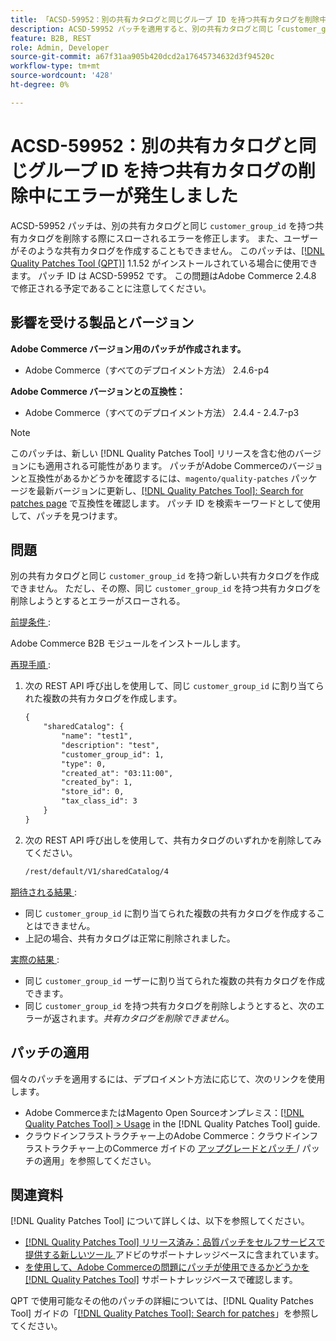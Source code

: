 ```yaml
---
title: 「ACSD-59952：別の共有カタログと同じグループ ID を持つ共有カタログを削除中にエラーが発生する」
description: ACSD-59952 パッチを適用すると、別の共有カタログと同じ「customer_group_id」を持つ共有カタログを削除するとエラーがスローされるAdobe Commerceの問題を修正できます。
feature: B2B, REST
role: Admin, Developer
source-git-commit: a67f31aa905b420dcd2a17645734632d3f94520c
workflow-type: tm+mt
source-wordcount: '428'
ht-degree: 0%

---
```



# ACSD-59952：別の共有カタログと同じグループ ID を持つ共有カタログの削除中にエラーが発生しました

ACSD-59952 パッチは、別の共有カタログと同じ `customer_group_id` を持つ共有カタログを削除する際にスローされるエラーを修正します。 また、ユーザーがそのような共有カタログを作成することもできません。 このパッチは、[[!DNL Quality Patches Tool (QPT)]](https://experienceleague.adobe.com/en/docs/commerce-knowledge-base/kb/announcements/commerce-announcements/magento-quality-patches-released-new-tool-to-self-serve-quality-patches) 1.1.52 がインストールされている場合に使用できます。 パッチ ID は ACSD-59952 です。 この問題はAdobe Commerce 2.4.8 で修正される予定であることに注意してください。

## 影響を受ける製品とバージョン

**Adobe Commerce バージョン用のパッチが作成されます。**

* Adobe Commerce（すべてのデプロイメント方法） 2.4.6-p4

**Adobe Commerce バージョンとの互換性：**

* Adobe Commerce（すべてのデプロイメント方法） 2.4.4 - 2.4.7-p3

>[!NOTE]
>
>このパッチは、新しい [!DNL Quality Patches Tool] リリースを含む他のバージョンにも適用される可能性があります。 パッチがAdobe Commerceのバージョンと互換性があるかどうかを確認するには、`magento/quality-patches` パッケージを最新バージョンに更新し、[[!DNL Quality Patches Tool]: Search for patches page](https://experienceleague.adobe.com/tools/commerce-quality-patches/index.html) で互換性を確認します。 パッチ ID を検索キーワードとして使用して、パッチを見つけます。

## 問題

別の共有カタログと同じ `customer_group_id` を持つ新しい共有カタログを作成できません。 ただし、その際、同じ `customer_group_id` を持つ共有カタログを削除しようとするとエラーがスローされる。

<u> 前提条件 </u>:

Adobe Commerce B2B モジュールをインストールします。

<u> 再現手順 </u>:

1. 次の REST API 呼び出しを使用して、同じ `customer_group_id` に割り当てられた複数の共有カタログを作成します。

   ```REST
   {
       "sharedCatalog": {
           "name": "test1",
           "description": "test",
           "customer_group_id": 1,
           "type": 0,
           "created_at": "03:11:00",
           "created_by": 1,
           "store_id": 0,
           "tax_class_id": 3
       }
   }
   ```

1. 次の REST API 呼び出しを使用して、共有カタログのいずれかを削除してみてください。

   ```REST
   /rest/default/V1/sharedCatalog/4
   ```

<u> 期待される結果 </u>:

* 同じ `customer_group_id` に割り当てられた複数の共有カタログを作成することはできません。
* 上記の場合、共有カタログは正常に削除されました。

<u> 実際の結果 </u>:

* 同じ `customer_group_id` ーザーに割り当てられた複数の共有カタログを作成できます。
* 同じ `customer_group_id` を持つ共有カタログを削除しようとすると、次のエラーが返されます。*共有カタログを削除できません*。

## パッチの適用

個々のパッチを適用するには、デプロイメント方法に応じて、次のリンクを使用します。

* Adobe CommerceまたはMagento Open Sourceオンプレミス：[[!DNL Quality Patches Tool] > Usage](/help/tools/quality-patches-tool/usage.md) in the [!DNL Quality Patches Tool] guide.
* クラウドインフラストラクチャー上のAdobe Commerce：クラウドインフラストラクチャー上のCommerce ガイドの [ アップグレードとパッチ ](https://experienceleague.adobe.com/docs/commerce-cloud-service/user-guide/develop/upgrade/apply-patches.html)/ パッチの適用」を参照してください。

## 関連資料

[!DNL Quality Patches Tool] について詳しくは、以下を参照してください。

* [[!DNL Quality Patches Tool]  リリース済み：品質パッチをセルフサービスで提供する新しいツール ](https://experienceleague.adobe.com/en/docs/commerce-knowledge-base/kb/announcements/commerce-announcements/magento-quality-patches-released-new-tool-to-self-serve-quality-patches) アドビのサポートナレッジベースに含まれています。
* [ を使用して、Adobe Commerceの問題にパッチが使用できるかどうかを  [!DNL Quality Patches Tool]](/help/tools/quality-patches-tool/patches-available-in-qpt/check-patch-for-magento-issue-with-magento-quality-patches.md) サポートナレッジベースで確認します。

QPT で使用可能なその他のパッチの詳細については、[!DNL Quality Patches Tool] ガイドの「[[!DNL Quality Patches Tool]: Search for patches](https://experienceleague.adobe.com/tools/commerce-quality-patches/index.html)」を参照してください。
